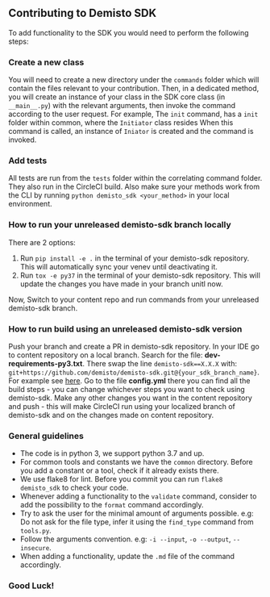 ## Contributing to Demisto SDK

To add functionality to the SDK you would need to perform the following steps:

### Create a new class
You will need to create a new directory under the `commands` folder which will contain the files relevant to your contribution.
Then, in a dedicated method, you will create an instance of your class in the SDK core class (in `__main__.py`) with the relevant arguments,
then invoke the command according to the user request.
For example, The `init` command, has a `init` folder within common, where the `Initiator` class resides
When this command is called, an instance of `Iniator` is created and the command is invoked.

### Add tests
All tests are run from the `tests` folder within the correlating command folder. They also run in the CircleCI build.
Also make sure your methods work from the CLI by running `python demisto_sdk <your_method>` in your local environment.

### How to run your unreleased demisto-sdk branch locally
There are 2 options:
1. Run `pip install -e .` in the terminal of your demisto-sdk repository. This will automatically sync your venev until deactivating it.
1. Run `tox -e py37` in the terminal of your demisto-sdk repository. This will update the changes you have made in your branch unitl now.

Now, Switch to your content repo and run commands from your unreleased demisto-sdk branch.

### How to run build using an unreleased demisto-sdk version
Push your branch and create a PR in demisto-sdk repository.
In your IDE go to content repository on a local branch.
Search for the file: **dev-requirements-py3.txt**.
There swap the line `demisto-sdk==X.X.X` with: `git+https://github.com/demisto/demisto-sdk.git@{your_sdk_branch_name}`. For example see [here](https://github.com/demisto/content/blob/ad06ef4d1bdd398ce4b70f0fd2e5eab7a772c11c/dev-requirements-py3.txt#L2).
Go to the file **config.yml** there you can find all the build steps - you can change whichever steps you want to check using demisto-sdk.
Make any other changes you want in the content repository and push - this will make CircleCI run using your localized branch of demisto-sdk and on the changes made on content repository.

### General guidelines
* The code is in python 3, we support python 3.7 and up.
* For common tools and constants we have the `common` directory. Before you add a constant or a tool, check if it already exists there.
* We use flake8 for lint. Before you commit you can run `flake8 demisto_sdk` to check your code.
* Whenever adding a functionality to the `validate` command, consider to add the possibility to the `format` command accordingly.
* Try to ask the user for the minimal amount of arguments possible. e.g: Do not ask for the file type, infer it using the `find_type` command from `tools.py`.
* Follow the arguments convention. e.g: `-i --input`, `-o --output`, `--insecure`.
* When adding a functionality, update the `.md` file of the command accordingly.

### Good Luck!
